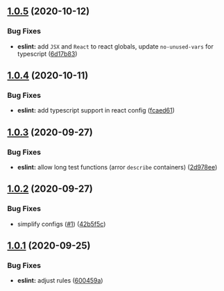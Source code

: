 ## [1.0.5](https://github.com/adobe/eslint-config-editorxp/compare/v1.0.4...v1.0.5) (2020-10-12)


### Bug Fixes

* **eslint:** add `JSX` and `React` to react globals, update `no-unused-vars` for typescript ([6d17b83](https://github.com/adobe/eslint-config-editorxp/commit/6d17b8384071a12a4cf686bff498533ccc08ce08))

## [1.0.4](https://github.com/adobe/eslint-config-editorxp/compare/v1.0.3...v1.0.4) (2020-10-11)


### Bug Fixes

* **eslint:** add typescript support in react config ([fcaed61](https://github.com/adobe/eslint-config-editorxp/commit/fcaed61b7844c451ca72e62091185743fc472bcf))

## [1.0.3](https://github.com/adobe/eslint-config-editorxp/compare/v1.0.2...v1.0.3) (2020-09-27)


### Bug Fixes

* **eslint:** allow long test functions (arror `describe` containers) ([2d978ee](https://github.com/adobe/eslint-config-editorxp/commit/2d978ee3b8f4c66c7e463a9a4472122dfe960a5d))

## [1.0.2](https://github.com/adobe/eslint-config-editorxp/compare/v1.0.1...v1.0.2) (2020-09-27)


### Bug Fixes

* simplify configs ([#1](https://github.com/adobe/eslint-config-editorxp/issues/1)) ([42b5f5c](https://github.com/adobe/eslint-config-editorxp/commit/42b5f5cbf11ffbc4029b9f24715b150bb0d9dfc6))

## [1.0.1](https://github.com/adobe/eslint-config-editorxp/compare/v1.0.0...v1.0.1) (2020-09-25)


### Bug Fixes

* **eslint:** adjust rules ([600459a](https://github.com/adobe/eslint-config-editorxp/commit/600459a90cad79a3be3be41fa7837ae857abbe98))
